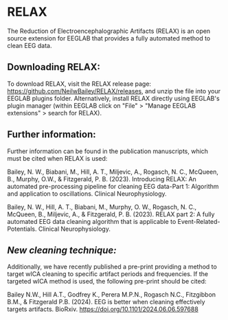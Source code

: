 # RELAX

The Reduction of Electroencephalographic Artifacts (RELAX) is an open source extension for EEGLAB that provides a fully automated method to clean EEG data.

## Downloading RELAX:

To download RELAX, visit the RELAX release page: https://github.com/NeilwBailey/RELAX/releases, and unzip the file into your EEGLAB plugins folder. Alternatively, install RELAX directly using EEGLAB's plugin manager (within EEGLAB click on "File" > "Manage EEGLAB extensions" > search for RELAX).

## Further information:

Further information can be found in the publication manuscripts, which must be cited when RELAX is used: 

Bailey, N. W., Biabani, M., Hill, A. T., Miljevic, A., Rogasch, N. C., McQueen, B., Murphy, O.W., & Fitzgerald, P. B. (2023). Introducing RELAX: An automated pre-processing pipeline for cleaning EEG data-Part 1: Algorithm and application to oscillations. Clinical Neurophysiology.

Bailey, N. W., Hill, A. T., Biabani, M., Murphy, O. W., Rogasch, N. C., McQueen, B., Miljevic, A., & Fitzgerald, P. B. (2023). RELAX part 2: A fully automated EEG data cleaning algorithm that is applicable to Event-Related-Potentials. Clinical Neurophysiology.

## *New cleaning technique:*

Additionally, we have recently published a pre-print providing a method to target wICA cleaning to specific artifact periods and frequencies. If the targeted wICA method is used, the following pre-print should be cited:

Bailey N.W., Hill A.T., Godfrey K., Perera M.P.N., Rogasch N.C., Fitzgibbon B.M., & Fitzgerald P.B. (2024). EEG is better when cleaning effectively targets artifacts. BioRxiv. https://doi.org/10.1101/2024.06.06.597688
